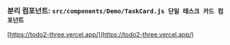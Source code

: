 ### 분리 컴포넌트: `src/components/Demo/TaskCard.js 단일 태스크 카드 컴포넌트`


[https://todo2-three.vercel.app/](https://todo2-three.vercel.app/)
